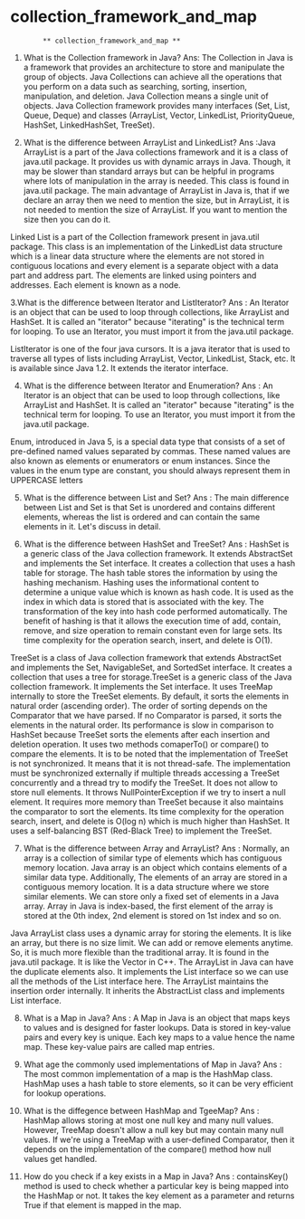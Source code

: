 # collection_framework_and_map

            ** collection_framework_and_map **

            
1. What is the Collection framework in Java?
Ans: The Collection in Java is a framework that provides an architecture to store and manipulate the group of objects.
Java Collections can achieve all the operations that you perform on a data such as searching, sorting, insertion, manipulation, and deletion.
Java Collection means a single unit of objects. Java Collection framework provides many interfaces (Set, List, Queue, Deque) and classes (ArrayList, Vector, LinkedList, PriorityQueue, HashSet, LinkedHashSet, TreeSet).

2. What is the difference between ArrayList and LinkedList?
 Ans :Java ArrayList is a part of the Java collections framework and it is a class of java.util package. It provides us with dynamic arrays in Java. Though, it may be slower than standard 
 arrays but can be helpful in programs where lots of manipulation in the array is needed. This class is found in java.util package. The main advantage of ArrayList in Java is, that if we 
 declare an array then we need to mention the size, but in ArrayList, it is not needed to mention the size of ArrayList. If you want to mention the size then you can do it.

Linked List is a part of the Collection framework present in java.util package. This class is an implementation of the LinkedList data structure which is a linear data structure where the elements are not stored in contiguous locations and every element is a separate object with a data part and address part. The elements are linked using pointers and addresses. Each element is known as a node. 

3.What is the difference between Iterator and ListIterator?
 Ans : An Iterator is an object that can be used to loop through collections, like ArrayList and HashSet.
  It is called an "iterator" because "iterating" is the technical term for looping.
  To use an Iterator, you must import it from the java.util package.
 
 ListIterator is one of the four java cursors. It is a java iterator that is used to traverse all types of lists including ArrayList, Vector, LinkedList, Stack, etc.
 It is available since Java 1.2. It extends the iterator interface.

 4. What is the difference between Iterator and Enumeration?
  Ans : An Iterator is an object that can be used to loop through collections, like ArrayList and HashSet.
  It is called an "iterator" because "iterating" is the technical term for looping.
  To use an Iterator, you must import it from the java.util package.

  Enum, introduced in Java 5, is a special data type that consists of a set of pre-defined named values separated by commas. 
  These named values are also known as elements or enumerators or enum instances. Since the values in the enum type are constant, 
  you should always represent them in UPPERCASE letters

5. What is the difference between List and Set?
 Ans :  The main difference between List and Set is that Set is unordered and contains different elements, whereas the list is ordered and can contain the same elements in it.
    Let's discuss in detail.

6. What is the difference between HashSet and TreeSet?
 Ans : HashSet is a generic class of the Java collection framework. It extends AbstractSet and implements the Set interface.
  It creates a collection that uses a hash table for storage. The hash table stores the information by using the hashing mechanism.
  Hashing uses the informational content to determine a unique value which is known as hash code. It is used as the index in which data is stored that is associated with the key.
 The transformation of the key into hash code performed automatically. The benefit of hashing is that it allows the execution time of add, contain, remove, and size operation to remain 
 constant even for large sets. Its time complexity for the operation search, insert, and delete is O(1).

TreeSet is a class of Java collection framework that extends AbstractSet and implements the Set, NavigableSet, and SortedSet interface. 
It creates a collection that uses a tree for storage.TreeSet is a generic class of the Java collection framework. It implements the Set interface. 
It uses TreeMap internally to store the TreeSet elements. By default, it sorts the elements in natural order (ascending order). The order of sorting depends on the Comparator that we have parsed. If no Comparator is parsed, it sorts the elements in the natural order.
Its performance is slow in comparison to HashSet because TreeSet sorts the elements after each insertion and deletion operation.
It uses two methods comaperTo() or compare() to compare the elements. It is to be noted that the implementation of TreeSet is not synchronized. 
It means that it is not thread-safe. The implementation must be synchronized externally if multiple threads accessing a TreeSet concurrently and a thread try to modify the TreeSet.
It does not allow to store null elements. It throws NullPointerException if we try to insert a null element. It requires more memory than TreeSet because it also maintains the comparator to sort the elements.
Its time complexity for the operation search, insert, and delete is O(log n) which is much higher than HashSet. It uses a self-balancing BST (Red-Black Tree) to implement the TreeSet.

7. What is the difference between Array and ArrayList?
 Ans : Normally, an array is a collection of similar type of elements which has contiguous memory location.
 Java array is an object which contains elements of a similar data type. Additionally, The elements of an array are stored in a contiguous memory location.
 It is a data structure where we store similar elements. We can store only a fixed set of elements in a Java array.
 Array in Java is index-based, the first element of the array is stored at the 0th index, 2nd element is stored on 1st index and so on.

Java ArrayList class uses a dynamic array for storing the elements. It is like an array, but there is no size limit. We can add or remove elements anytime.
So, it is much more flexible than the traditional array. It is found in the java.util package. It is like the Vector in C++.
The ArrayList in Java can have the duplicate elements also. It implements the List interface so we can use all the methods of the List interface here.
The ArrayList maintains the insertion order internally.
It inherits the AbstractList class and implements List interface.

8. What is a Map in Java?
 Ans : A Map in Java is an object that maps keys to values and is designed for faster lookups. Data is stored in key-value pairs and every key is unique.
 Each key maps to a value hence the name map. These key-value pairs are called map entries.

9. What age the commonly used implementations of Map in Java?
 Ans : The most common implementation of a map is the HashMap class. HashMap uses a hash table to store elements, so it can be very efficient for lookup operations.

10. What is the diffegence between HashMap and TgeeMap?
 Ans : HashMap allows storing at most one null key and many null values. However, TreeMap doesn't allow a null key but may contain many null values.
  If we're using a TreeMap with a user-defined Comparator, then it depends on the implementation of the compare() method how null values get handled.

11. How do you check if a key exists in a Map in Java?
Ans : containsKey() method is used to check whether a particular key is being mapped into the HashMap or not.
    It takes the key element as a parameter and returns True if that element is mapped in the map.
